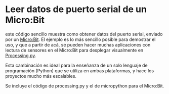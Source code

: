 # Leer datos de puerto serial de un Micro:Bit

este código sencillo muestra como obtener datos del puerto serial, enviado por un [Micro:Bit](https://microbit.org/). El ejemplo es lo más sencillo posible para demostrar el uso, y que a partir de acá, se pueden hacer muchas aplicaciones con lectura de sensores en el Micro:Bit para desplegar visualmente en [Processing.py](https://py.processing.org/).

Esta cambinación es ideal para la enseñanza de un solo lenguaje de programación (Python) que se utiliza en ambas plataformas, y hace los proyectos mucho más escalables.

Se incluye el código de processing.py y el de micropython para el Micro:Bit.
